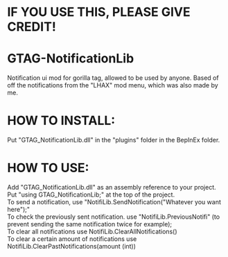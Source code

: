 # IF YOU USE THIS, PLEASE GIVE CREDIT!

# GTAG-NotificationLib
Notification ui mod for gorilla tag, allowed to be used by anyone.
Based of off the notifications from the "LHAX" mod menu, which was also made by me.

# HOW TO INSTALL:
Put "GTAG_NotificationLib.dll" in the "plugins" folder in the BepInEx folder.

# HOW TO USE:
Add "GTAG_NotificationLib.dll" as an assembly reference to your project.<br >
Put "using GTAG_NotificationLib;" at the top of the project.<br >
To send a notification, use "NotifiLib.SendNotification("Whatever you want here");"<br >
To check the previously sent notification. use "NotifiLib.PreviousNotifi" (to prevent sending the same notification twice for example);<br >
To clear all notifications use NotifiLib.ClearAllNotifications()<br >
To clear a certain amount of notifications use NotifiLib.ClearPastNotifications(amount (int))<br >
